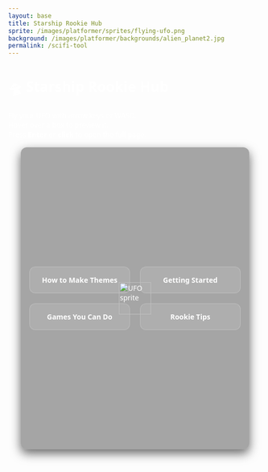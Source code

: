 ```yaml
---
layout: base
title: Starship Rookie Hub
sprite: /images/platformer/sprites/flying-ufo.png
background: /images/platformer/backgrounds/alien_planet2.jpg
permalink: /scifi-tool
---
```


# 🛸 Starship Rookie Hub

Fly your UFO with arrow keys or WASD.  
Hover over a box to preview it.  
Press **Enter** or **click** to open the full page.

<div id="stage">
  <!-- UFO -->
  <img id="ufo" src="{{ page.sprite | relative_url }}" alt="UFO sprite" draggable="false" style="left:50%;top:50%;position:absolute;">

  <!-- central boxes -->
  <div id="hub">
    <div class="hub-box" data-title="How to Make Themes"
         data-desc="Learn to customize GitHub Pages themes step-by-step."
         data-link="{{ '/scifi-boxes/how-to-make-themes/' | relative_url }}">
      How to Make Themes
    </div>
    <div class="hub-box" data-title="Getting Started Journey"
         data-desc="Start your coding journey with VSCode, GitHub, and setup tips."
         data-link="{{ '/scifi-boxes/getting-started/' | relative_url }}">
      Getting Started
    </div>
    <div class="hub-box" data-title="Games you can do"
         data-desc="Cool games to get started on your coding journey"
         data-link="{{ '/scifi-boxes/games-you-can-do/' | relative_url }}">
      Games You Can Do
    </div>
    <div class="hub-box" data-title="Tips & Tricks"
         data-desc="Quick coding tips to level up your skills."
         data-link="{{ '/scifi-boxes/rookie-tips/' | relative_url }}">
      Rookie Tips
    </div>
  </div>
  
  <!-- Floating preview (placed inside stage so positioning is relative to it) -->
  <div id="preview" class="hidden">
    <h3 id="preview-title"></h3>
    <p id="preview-desc"></p>
    <span class="hint">Press Enter to open</span>
  </div>

</div>

<style>
  body {
    margin: 0;
    font-family: system-ui, sans-serif;
    color: #fff;
    min-height: 100vh;
  }

  #stage {
    position: relative;
    height: 60vh;
    max-height: 600px;
    margin: 1rem auto;
    width: 90%;
    max-width: 1100px;
    border-radius: 12px;
    overflow: hidden;
    background: rgba(0,0,0,0.35);
    /* stage-specific background image */
    background-image: url('{{ page.background | relative_url }}');
    background-position: center;
    background-size: cover;
    background-repeat: no-repeat;
    box-shadow: 0 8px 20px rgba(0,0,0,0.6);
  }

  /* UFO */
  #ufo {
    position: absolute;
    width: 64px;
    height: 64px;
    transform: translate(-50%, -50%);
    pointer-events: none;
    z-index: 50;
  }

  /* Boxes */
  #hub {
    position: absolute;
    left: 50%;
    top: 50%;
    transform: translate(-50%, -50%);
    display: grid;
    grid-template-columns: repeat(2, 200px);
    grid-gap: 20px;
    pointer-events: none;
  }

  .hub-box {
    pointer-events: auto;
    background: rgba(255,255,255,0.1);
    border: 1px solid rgba(255,255,255,0.2);
    border-radius: 12px;
    padding: 16px;
    text-align: center;
    font-weight: bold;
    cursor: pointer;
    transition: transform 0.2s ease;
    position: relative;
  }

  .hub-box:hover {
    transform: scale(1.05);
    background: rgba(255,255,255,0.15);
  }

  /* Floating preview */
  #preview {
    position: absolute;
    padding: 12px;
    background: rgba(0,0,0,0.85);
    border: 1px solid rgba(255,255,255,0.3);
    border-radius: 10px;
    width: 220px;
    pointer-events: none;
    text-align: center;
    z-index: 60;
    transform: translate(-50%, -120%);
  }
  #preview.hidden { display: none; }
  #preview-title { font-size: 16px; margin-bottom: 4px; }
  #preview-desc { font-size: 13px; color: #ccc; }
  .hint { font-size: 12px; color: #999; display: block; margin-top: 6px; }

  @media (max-width: 640px) {
    #hub { grid-template-columns: repeat(2, 140px); grid-gap: 10px; }
    .hub-box { padding: 10px; font-size: 12px; }
    #ufo { width: 48px; height: 48px; }
  }
</style>

<script>
(() => {
  const ufo = document.getElementById('ufo');
  const hubBoxes = [...document.querySelectorAll('.hub-box')];
  const preview = document.getElementById('preview');
  const titleEl = document.getElementById('preview-title');
  const descEl = document.getElementById('preview-desc');

  const stage = document.getElementById('stage');
  let sr = stage.getBoundingClientRect();
  let center = { x: stage.clientWidth/2, y: stage.clientHeight/2 };
  let pos = { x: center.x, y: center.y };
  const speed = 250;
  const keys = { arrowup:0, arrowdown:0, arrowleft:0, arrowright:0, w:0, a:0, s:0, d:0 };
  let idle = true;
  let orbit = { angle: 0, radius: Math.min(sr.width, sr.height) * 0.25, speed: 0.01 };

  window.addEventListener('keydown', e => {
    const k = e.key.toLowerCase();
    if (k in keys) { keys[k] = 1; idle = false; }
    if (k === 'enter' && currentHover) {
      window.location.href = currentHover.dataset.link;
    }
  });
  window.addEventListener('keyup', e => {
    const k = e.key.toLowerCase();
    if (k in keys) keys[k] = 0;
  });

  let currentHover = null;

  // Debug info to help validate assets and sizing
  console.log('scifi-tool init', {
    spriteSrc: ufo.src,
    stageSize: { width: stage.clientWidth, height: stage.clientHeight }
  });

  function clamp(v, min, max){ return Math.max(min, Math.min(max, v)); }

  function rectOf(elem){
    const r = elem.getBoundingClientRect();
    const sr = stage.getBoundingClientRect();
    return {
      left: r.left - sr.left,
      top: r.top - sr.top,
      right: r.right - sr.left,
      bottom: r.bottom - sr.top
    };
  }

  function frame(t){
    const dt = 1/60;
    let vx = 0, vy = 0;
    if (keys.arrowleft || keys.a) vx -= 1;
    if (keys.arrowright || keys.d) vx += 1;
    if (keys.arrowup || keys.w) vy -= 1;
    if (keys.arrowdown || keys.s) vy += 1;

    if (vx || vy) {
      // keyboard control overrides idle orbit
      idle = false;
      if (vx && vy) { vx *= 0.707; vy *= 0.707; }
      pos.x += vx * speed * dt;
      pos.y += vy * speed * dt;
    } else {
      // idle orbit movement
      idle = true;
      orbit.angle += orbit.speed;
      pos.x = center.x + Math.cos(orbit.angle) * orbit.radius;
      pos.y = center.y + Math.sin(orbit.angle) * orbit.radius;
    }

  pos.x = clamp(pos.x, 0, stage.clientWidth);
  pos.y = clamp(pos.y, 0, stage.clientHeight);

  // position ufo by updating left/top so bounding rect matches stage coordinates
  ufo.style.left = `${pos.x}px`;
  ufo.style.top = `${pos.y}px`;
  ufo.style.transform = `translate(-50%, -50%)`;

    // detect hover
    currentHover = null;
    for (const box of hubBoxes) {
      const r = rectOf(box);
      const overlap = !(pos.x > r.right || pos.x < r.left || pos.y > r.bottom || pos.y < r.top);
      if (overlap) {
        currentHover = box;
        titleEl.textContent = box.dataset.title;
        descEl.textContent = box.dataset.desc;
        // Position preview relative to stage
        preview.style.left = `${(r.left + r.right)/2}px`;
        preview.style.top = `${r.top - 10}px`;
        preview.classList.remove('hidden');
        break;
      }
    }
    if (!currentHover) preview.classList.add('hidden');

    requestAnimationFrame(frame);
  }
  requestAnimationFrame(frame);

  // click support
  hubBoxes.forEach(box => {
    box.addEventListener('click', () => {
      window.location.href = box.dataset.link;
    });
  });
  // handle resize: update stage rect and orbit center/radius
  window.addEventListener('resize', () => {
    sr = stage.getBoundingClientRect();
    center = { x: stage.clientWidth/2, y: stage.clientHeight/2 };
    orbit.radius = Math.min(stage.clientWidth, stage.clientHeight) * 0.25;
    // clamp pos to new stage
    pos.x = clamp(pos.x, 0, stage.clientWidth);
    pos.y = clamp(pos.y, 0, stage.clientHeight);
  });

})();
</script>

